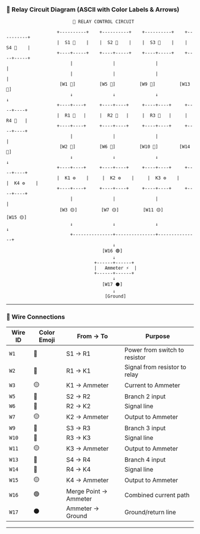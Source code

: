 
### 🔌 Relay Circuit Diagram (ASCII with Color Labels & Arrows)

```plaintext
                         🧠 RELAY CONTROL CIRCUIT

                   +----------+    +----------+    +----------+    +----------+
                   |  S1 🔴    |    |  S2 🔴    |    |  S3 🔴    |    |  S4 🔴    |
                   +----+-----+    +----+-----+    +----+-----+    +----+-----+
                        |               |               |               |
                        |               |               |               |
                    [W1 🔴]         [W5 🔴]         [W9 🔴]         [W13 🔴]
                        ↓               ↓               ↓               ↓
                   +----+----+     +----+----+     +----+----+     +----+----+
                   |  R1 🔻   |     |  R2 🔻   |     |  R3 🔻   |     |  R4 🔻   |
                   +----+----+     +----+----+     +----+----+     +----+----+
                        |               |               |               |
                    [W2 🔵]         [W6 🔵]         [W10 🔵]        [W14 🔵]
                        ↓               ↓               ↓               ↓
                   +----+----+     +----+----+     +----+----+     +----+----+
                   |  K1 ⚙️    |     |  K2 ⚙️    |     |  K3 ⚙️    |     |  K4 ⚙️    |
                   +----+----+     +----+----+     +----+----+     +----+----+
                        |               |               |               |
                    [W3 🟡]         [W7 🟡]         [W11 🟡]        [W15 🟡]
                        ↓               ↓               ↓               ↓
                        +---------------+---------------+---------------+
                                        ↓
                                    [W16 🟢]
                                        ↓
                                 +------+------+
                                 |   Ammeter ⚡  |
                                 +------+------+
                                        ↓
                                    [W17 ⚫]
                                        ↓
                                     [Ground]
```

---

### 📶 Wire Connections

| Wire ID | Color Emoji | From → To             | Purpose                       |
| ------- | ----------- | --------------------- | ----------------------------- |
| `W1`    | 🔴          | S1 → R1               | Power from switch to resistor |
| `W2`    | 🔵          | R1 → K1               | Signal from resistor to relay |
| `W3`    | 🟡          | K1 → Ammeter          | Current to Ammeter            |
| `W5`    | 🔴          | S2 → R2               | Branch 2 input                |
| `W6`    | 🔵          | R2 → K2               | Signal line                   |
| `W7`    | 🟡          | K2 → Ammeter          | Output to Ammeter             |
| `W9`    | 🔴          | S3 → R3               | Branch 3 input                |
| `W10`   | 🔵          | R3 → K3               | Signal line                   |
| `W11`   | 🟡          | K3 → Ammeter          | Output to Ammeter             |
| `W13`   | 🔴          | S4 → R4               | Branch 4 input                |
| `W14`   | 🔵          | R4 → K4               | Signal line                   |
| `W15`   | 🟡          | K4 → Ammeter          | Output to Ammeter             |
| `W16`   | 🟢          | Merge Point → Ammeter | Combined current path         |
| `W17`   | ⚫           | Ammeter → Ground      | Ground/return line            |

---
